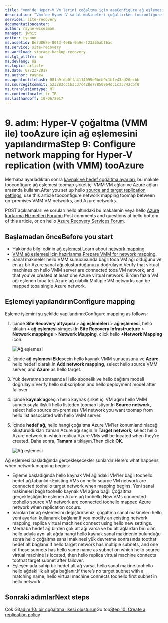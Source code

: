 ```yaml
---
title: "vmm'de Hyper-V Vm'lerini çoğaltma için aaaConfigure ağ eşlemesi bulut Azure Site Recovery ile tooAzure | Microsoft Docs"
description: "Vmm'de Hyper-V sanal makineleri çoğaltırken tooconfigure ağ eşlemesi tooAzure Azure Site Recovery ile nasıl Bulutlar açıklar"
services: site-recovery
documentationcenter: 
author: rayne-wiselman
manager: jwhit
editor: tysonn
ms.assetid: 8e7d868e-00f3-4e8b-9a9e-f23365abf6ac
ms.service: site-recovery
ms.workload: storage-backup-recovery
ms.tgt_pltfrm: na
ms.devlang: na
ms.topic: article
ms.date: 07/23/2017
ms.author: raynew
ms.openlocfilehash: 081a9fdb0ffa4114099e9bcb9c1b1e43ad26ecbb
ms.sourcegitcommit: 523283cc1b3c37c428e77850964dc1c33742c5f0
ms.translationtype: MT
ms.contentlocale: tr-TR
ms.lasthandoff: 10/06/2017
---
```

# <a name="step-9-configure-network-mapping-for-hyper-v-replication-with-vmm-tooazure"></a><span data-ttu-id="4e1e1-103">9. adım: Hyper-V çoğaltma (VMM ile) tooAzure için ağ eşlemesini yapılandırma</span><span class="sxs-lookup"><span data-stu-id="4e1e1-103">Step 9: Configure network mapping for Hyper-V replication (with VMM) tooAzure</span></span>

<span data-ttu-id="4e1e1-104">Merhaba ayarladıktan sonra [kaynak ve hedef çoğaltma ayarları](vmm-to-azure-walkthrough-source-target.md), bu makale tooconfigure ağ eşlemesi toomap şirket içi VMM VM ağları ve Azure ağları arasında kullanın.</span><span class="sxs-lookup"><span data-stu-id="4e1e1-104">After you set up hello [source and target replication settings](vmm-to-azure-walkthrough-source-target.md), use this article tooconfigure network mapping toomap between on-premises VMM VM networks, and Azure networks.</span></span>

<span data-ttu-id="4e1e1-105">POST açıklamaları ve soruları hello altındaki bu makalenin veya hello [Azure kurtarma Hizmetleri Forumu](https://social.msdn.microsoft.com/forums/azure/home?forum=hypervrecovmgr).</span><span class="sxs-lookup"><span data-stu-id="4e1e1-105">Post comments and questions at hello bottom of this article, or on hello [Azure Recovery Services Forum](https://social.msdn.microsoft.com/forums/azure/home?forum=hypervrecovmgr).</span></span>

## <a name="before-you-start"></a><span data-ttu-id="4e1e1-106">Başlamadan önce</span><span class="sxs-lookup"><span data-stu-id="4e1e1-106">Before you start</span></span>

- <span data-ttu-id="4e1e1-107">Hakkında bilgi edinin [ağ eşlemesi](vmm-to-azure-walkthrough-network.md#network-mapping-for-replication-to-azure).</span><span class="sxs-lookup"><span data-stu-id="4e1e1-107">Learn about [network mapping](vmm-to-azure-walkthrough-network.md#network-mapping-for-replication-to-azure).</span></span>
- <span data-ttu-id="4e1e1-108">[VMM ağ eşlemesi için hazırlanma](vmm-to-azure-walkthrough-network.md#prepare-vmm-for-network-mapping).</span><span class="sxs-lookup"><span data-stu-id="4e1e1-108">[Prepare VMM for network mapping](vmm-to-azure-walkthrough-network.md#prepare-vmm-for-network-mapping).</span></span> 
- <span data-ttu-id="4e1e1-109">Sanal makineler hello VMM sunucusunda bağlı tooa VM ağı olduğunu ve en az bir Azure sanal ağı oluşturduğunuzu doğrulayın.</span><span class="sxs-lookup"><span data-stu-id="4e1e1-109">Verify that virtual machines on hello VMM server are connected tooa VM network, and that you've created at least one Azure virtual network.</span></span> <span data-ttu-id="4e1e1-110">Birden fazla VM ağı eşlenen tooa tek Azure ağ olabilir.</span><span class="sxs-lookup"><span data-stu-id="4e1e1-110">Multiple VM networks can be mapped tooa single Azure network.</span></span>

## <a name="configure-mapping"></a><span data-ttu-id="4e1e1-111">Eşlemeyi yapılandırın</span><span class="sxs-lookup"><span data-stu-id="4e1e1-111">Configure mapping</span></span>

<span data-ttu-id="4e1e1-112">Eşleme işlemini şu şekilde yapılandırın:</span><span class="sxs-lookup"><span data-stu-id="4e1e1-112">Configure mapping as follows:</span></span>

1. <span data-ttu-id="4e1e1-113">İçinde **Site Recovery altyapısı** > **ağ eşlemeleri** > **ağ eşlemesi**, hello tıklatın **+ ağ eşlemesi**  simgesi.</span><span class="sxs-lookup"><span data-stu-id="4e1e1-113">In **Site Recovery Infrastructure** > **Network mappings** > **Network Mapping**, click hello **+Network Mapping** icon.</span></span>

    ![Ağ eşlemesi](./media/vmm-to-azure-walkthrough-network-mapping/network-mapping1.png)
2. <span data-ttu-id="4e1e1-115">İçinde **ağ eşlemesi Ekle**seçin hello kaynak VMM sunucusunu ve **Azure** hello hedefi olarak.</span><span class="sxs-lookup"><span data-stu-id="4e1e1-115">In **Add network mapping**, select hello source VMM server, and **Azure** as hello target.</span></span>
3. <span data-ttu-id="4e1e1-116">Yük devretme sonrasında Hello abonelik ve hello dağıtım modeli doğrulayın.</span><span class="sxs-lookup"><span data-stu-id="4e1e1-116">Verify hello subscription and hello deployment model after failover.</span></span>
4. <span data-ttu-id="4e1e1-117">İçinde **kaynak ağ**seçin hello kaynak şirket içi VM ağını hello VMM sunucusuyla ilişkili hello listeden toomap istiyor.</span><span class="sxs-lookup"><span data-stu-id="4e1e1-117">In **Source network**, select hello source on-premises VM network you want toomap from hello list associated with hello VMM server.</span></span>
5. <span data-ttu-id="4e1e1-118">İçinde **hedef ağ**, hello hangi çoğaltma Azure VM'ler konumlandırılacağı oluşturuldukları zaman Azure ağı seçin.</span><span class="sxs-lookup"><span data-stu-id="4e1e1-118">In **Target network**, select hello Azure network in which replica Azure VMs will be located when they're created.</span></span> <span data-ttu-id="4e1e1-119">Daha sonra, **Tamam**'a tıklayın.</span><span class="sxs-lookup"><span data-stu-id="4e1e1-119">Then click **OK**.</span></span>

    ![Ağ eşlemesi](./media/vmm-to-azure-walkthrough-network-mapping/network-mapping2.png)

<span data-ttu-id="4e1e1-121">Ağ eşlemesi başladığında gerçekleşecekler şunlardır:</span><span class="sxs-lookup"><span data-stu-id="4e1e1-121">Here's what happens when network mapping begins:</span></span>

* <span data-ttu-id="4e1e1-122">Eşleme başladığında hello kaynak VM ağındaki VM'ler bağlı toohello hedef ağ tabanlıdır.</span><span class="sxs-lookup"><span data-stu-id="4e1e1-122">Existing VMs on hello source VM network are connected toohello target network when mapping begins.</span></span> <span data-ttu-id="4e1e1-123">Yeni sanal makineleri bağlı toohello kaynak VM ağına bağlı Çoğaltma gerçekleştiğinde eşlenen Azure ağ toohello.</span><span class="sxs-lookup"><span data-stu-id="4e1e1-123">New VMs connected toohello source VM network are connected toohello mapped Azure network when replication occurs.</span></span>
* <span data-ttu-id="4e1e1-124">Varolan bir ağ eşlemesini değiştirirseniz, çoğaltma sanal makineleri hello yeni ayarları kullanarak bağlanır.</span><span class="sxs-lookup"><span data-stu-id="4e1e1-124">If you modify an existing network mapping, replica virtual machines connect using hello new settings.</span></span>
* <span data-ttu-id="4e1e1-125">Merhaba hedef ağ birden çok alt ağı varsa ve bu alt ağlardan biri olan hello adıyla aynı alt ağda hangi hello kaynak sanal makinenin bulunduğu sonra hello çoğaltma sanal makinesi yük devretme sonrasında toothat hedef alt bağlanır.</span><span class="sxs-lookup"><span data-stu-id="4e1e1-125">If hello target network has multiple subnets, and one of those subnets has hello same name as subnet on which hello source virtual machine is located, then hello replica virtual machine connects toothat target subnet after failover.</span></span>
* <span data-ttu-id="4e1e1-126">Eşleşen ada sahip bir hedef alt ağ varsa, hello sanal makine toohello hello ağdaki ilk alt ağa bağlanır.</span><span class="sxs-lookup"><span data-stu-id="4e1e1-126">If there’s no target subnet with a matching name, hello virtual machine connects toohello first subnet in hello network.</span></span>



## <a name="next-steps"></a><span data-ttu-id="4e1e1-127">Sonraki adımlar</span><span class="sxs-lookup"><span data-stu-id="4e1e1-127">Next steps</span></span>

<span data-ttu-id="4e1e1-128">Çok Git[adım 10: bir çoğaltma ilkesi oluşturun](vmm-to-azure-walkthrough-replication.md)</span><span class="sxs-lookup"><span data-stu-id="4e1e1-128">Go too[Step 10: Create a replication policy](vmm-to-azure-walkthrough-replication.md)</span></span>
